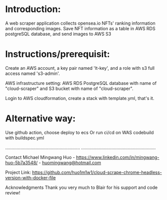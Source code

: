 # Introduction:

A web scraper application collects opensea.io NFTs' ranking information and corresponding images. Save NFT information as a table in AWS RDS postgreSQL database, and send images to AWS S3

# Instructions/prerequisit: 


Create an AWS account,  a key pair named 'lt-key', and a role with s3 full access named 's3-admin'.

AWS infrastructure setting: AWS RDS PostgreSQL database with name of "cloud-scraper" and S3 bucket with name of "cloud-scraper".

Login to AWS cloudformation, create a stack with template.yml, that's it.


# Alternative way:
Use github action, choose deploy to ecs
Or run ci/cd on WAS codebuild with buildspec.yml 





...........................................................
...........................................................

Contact
Michael Mingwang Huo - https://www.linkedin.com/in/mingwang-huo-5b7a3548/ - huomingwang@hotmail.com

Project Link: https://github.com/huo1m1w1/cloud-scrape-chrome-headless-version-with-docker-file

Acknowledgments
  Thank you very much to Blair for his support and code review!
